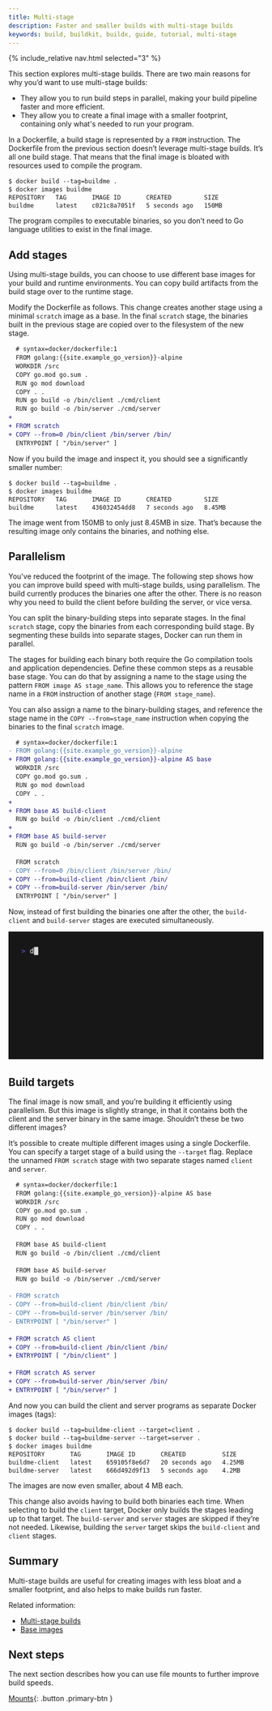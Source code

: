 ```yaml
---
title: Multi-stage
description: Faster and smaller builds with multi-stage builds
keywords: build, buildkit, buildx, guide, tutorial, multi-stage
---
```


{% include_relative nav.html selected="3" %}

This section explores multi-stage builds. There are two main reasons for why
you’d want to use multi-stage builds:

- They allow you to run build steps in parallel, making your build pipeline
  faster and more efficient.
- They allow you to create a final image with a smaller footprint, containing
  only what's needed to run your program.

In a Dockerfile, a build stage is represented by a `FROM` instruction. The
Dockerfile from the previous section doesn’t leverage multi-stage builds. It’s
all one build stage. That means that the final image is bloated with resources
used to compile the program.

```console
$ docker build --tag=buildme .
$ docker images buildme
REPOSITORY   TAG       IMAGE ID       CREATED         SIZE
buildme      latest    c021c8a7051f   5 seconds ago   150MB
```

The program compiles to executable binaries, so you don’t need to Go language
utilities to exist in the final image.

## Add stages

Using multi-stage builds, you can choose to use different base images for your
build and runtime environments. You can copy build artifacts from the build
stage over to the runtime stage.

Modify the Dockerfile as follows. This change creates another stage using a
minimal `scratch` image as a base. In the final `scratch` stage, the binaries
built in the previous stage are copied over to the filesystem of the new stage.

```diff
  # syntax=docker/dockerfile:1
  FROM golang:{{site.example_go_version}}-alpine
  WORKDIR /src
  COPY go.mod go.sum .
  RUN go mod download
  COPY . .
  RUN go build -o /bin/client ./cmd/client
  RUN go build -o /bin/server ./cmd/server
+
+ FROM scratch
+ COPY --from=0 /bin/client /bin/server /bin/
  ENTRYPOINT [ "/bin/server" ]
```

Now if you build the image and inspect it, you should see a significantly
smaller number:

```console
$ docker build --tag=buildme .
$ docker images buildme
REPOSITORY   TAG       IMAGE ID       CREATED         SIZE
buildme      latest    436032454dd8   7 seconds ago   8.45MB
```

The image went from 150MB to only just 8.45MB in size. That’s because the
resulting image only contains the binaries, and nothing else.

## Parallelism

You've reduced the footprint of the image. The following step shows how you can
improve build speed with multi-stage builds, using parallelism. The build
currently produces the binaries one after the other. There is no reason why you
need to build the client before building the server, or vice versa.

You can split the binary-building steps into separate stages. In the final
`scratch` stage, copy the binaries from each corresponding build stage. By
segmenting these builds into separate stages, Docker can run them in parallel.

The stages for building each binary both require the Go compilation tools and
application dependencies. Define these common steps as a reusable base stage.
You can do that by assigning a name to the stage using the pattern
`FROM image AS stage_name`. This allows you to reference the stage name in a
`FROM` instruction of another stage (`FROM stage_name`).

You can also assign a name to the binary-building stages, and reference the
stage name in the `COPY --from=stage_name` instruction when copying the binaries
to the final `scratch` image.

```diff
  # syntax=docker/dockerfile:1
- FROM golang:{{site.example_go_version}}-alpine
+ FROM golang:{{site.example_go_version}}-alpine AS base
  WORKDIR /src
  COPY go.mod go.sum .
  RUN go mod download
  COPY . .
+
+ FROM base AS build-client
  RUN go build -o /bin/client ./cmd/client
+
+ FROM base AS build-server
  RUN go build -o /bin/server ./cmd/server

  FROM scratch
- COPY --from=0 /bin/client /bin/server /bin/
+ COPY --from=build-client /bin/client /bin/
+ COPY --from=build-server /bin/server /bin/
  ENTRYPOINT [ "/bin/server" ]
```

Now, instead of first building the binaries one after the other, the
`build-client` and `build-server` stages are executed simultaneously.

![Stages executing in parallel](./images/parallelism.gif)

## Build targets

The final image is now small, and you’re building it efficiently using
parallelism. But this image is slightly strange, in that it contains both the
client and the server binary in the same image. Shouldn’t these be two different
images?

It’s possible to create multiple different images using a single Dockerfile. You
can specify a target stage of a build using the `--target` flag. Replace the
unnamed `FROM scratch` stage with two separate stages named `client` and
`server`.

```diff
  # syntax=docker/dockerfile:1
  FROM golang:{{site.example_go_version}}-alpine AS base
  WORKDIR /src
  COPY go.mod go.sum .
  RUN go mod download
  COPY . .

  FROM base AS build-client
  RUN go build -o /bin/client ./cmd/client

  FROM base AS build-server
  RUN go build -o /bin/server ./cmd/server

- FROM scratch
- COPY --from=build-client /bin/client /bin/
- COPY --from=build-server /bin/server /bin/
- ENTRYPOINT [ "/bin/server" ]

+ FROM scratch AS client
+ COPY --from=build-client /bin/client /bin/
+ ENTRYPOINT [ "/bin/client" ]

+ FROM scratch AS server
+ COPY --from=build-server /bin/server /bin/
+ ENTRYPOINT [ "/bin/server" ]
```

And now you can build the client and server programs as separate Docker images
(tags):

```console
$ docker build --tag=buildme-client --target=client .
$ docker build --tag=buildme-server --target=server .
$ docker images buildme 
REPOSITORY       TAG       IMAGE ID       CREATED          SIZE
buildme-client   latest    659105f8e6d7   20 seconds ago   4.25MB
buildme-server   latest    666d492d9f13   5 seconds ago    4.2MB
```

The images are now even smaller, about 4 MB each.

This change also avoids having to build both binaries each time. When selecting
to build the `client` target, Docker only builds the stages leading up to
that target. The `build-server` and `server` stages are skipped if they’re not
needed. Likewise, building the `server` target skips the `build-client` and
`client` stages.

## Summary

Multi-stage builds are useful for creating images with less bloat and a smaller
footprint, and also helps to make builds run faster.

Related information:

- [Multi-stage builds](../building/multi-stage.md)
- [Base images](../building/base-images.md)

## Next steps

The next section describes how you can use file mounts to further improve build
speeds.

[Mounts](mounts.md){: .button .primary-btn }
